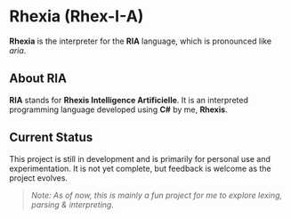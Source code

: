 # Rhexia (Rhex-I-A)

**Rhexia** is the interpreter for the **RIA** language, which is pronounced like *aria*.

## About RIA

**RIA** stands for **Rhexis Intelligence Artificielle**. 
It is an interpreted programming language developed using **C#** by me, **Rhexis**.

## Current Status

This project is still in development and is primarily for personal use and experimentation. It is not yet complete, but feedback is welcome as the project evolves.

> *Note: As of now, this is mainly a fun project for me to explore lexing, parsing & interpreting.*
